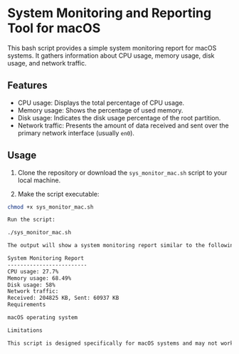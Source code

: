 # System Monitoring and Reporting Tool for macOS

This bash script provides a simple system monitoring report for macOS systems. It gathers information about CPU usage, memory usage, disk usage, and network traffic.

## Features

- CPU usage: Displays the total percentage of CPU usage.
- Memory usage: Shows the percentage of used memory.
- Disk usage: Indicates the disk usage percentage of the root partition.
- Network traffic: Presents the amount of data received and sent over the primary network interface (usually `en0`).

## Usage

1. Clone the repository or download the `sys_monitor_mac.sh` script to your local machine.

2. Make the script executable:

```bash
chmod +x sys_monitor_mac.sh

Run the script:

./sys_monitor_mac.sh

The output will show a system monitoring report similar to the following:

System Monitoring Report
-------------------------
CPU usage: 27.7%
Memory usage: 68.49%
Disk usage: 58%
Network traffic:
Received: 204825 KB, Sent: 60937 KB
Requirements

macOS operating system

Limitations

This script is designed specifically for macOS systems and may not work correctly on other platforms.
